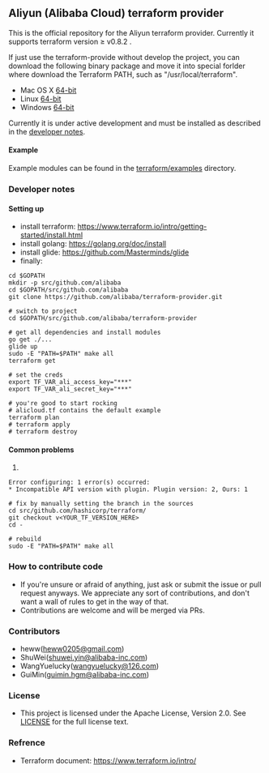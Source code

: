 ## Aliyun (Alibaba Cloud) terraform provider


This is the official repository for the Aliyun terraform provider. Currently it supports terraform version ≥ v0.8.2 .

If just use the terraform-provide without develop the project, you can download the following binary package and move it into special forlder where download the Terraform PATH, such as "/usr/local/terraform".

* Mac OS X  [64-bit](http://tf-mac.oss-cn-shanghai.aliyuncs.com/terraform-provider-alicloud.zip )
* Linux  [64-bit](http://tf-linux.oss-cn-shanghai.aliyuncs.com/terraform-provider-alicloud.zip )
* Windows  [64-bit](http://tf-windows.oss-cn-shanghai.aliyuncs.com/terraform-provider-alicloud.exe)

Currently it is under active development and must be installed as described in the [developer notes](#developer-notes).

#### Example

Example modules can be found in the [terraform/examples](terraform/examples) directory.


### Developer notes

#### Setting up
* install terraform: https://www.terraform.io/intro/getting-started/install.html
* install golang:    https://golang.org/doc/install
* install glide: https://github.com/Masterminds/glide
* finally:

```
cd $GOPATH
mkdir -p src/github.com/alibaba
cd $GOPATH/src/github.com/alibaba
git clone https://github.com/alibaba/terraform-provider.git

# switch to project
cd $GOPATH/src/github.com/alibaba/terraform-provider

# get all dependencies and install modules
go get ./...
glide up
sudo -E "PATH=$PATH" make all
terraform get

# set the creds
export TF_VAR_ali_access_key="***"
export TF_VAR_ali_secret_key="***"

# you're good to start rocking
# alicloud.tf contains the default example
terraform plan
# terraform apply
# terraform destroy
```

#### Common problems

1.
```
Error configuring: 1 error(s) occurred:
* Incompatible API version with plugin. Plugin version: 2, Ours: 1

# fix by manually setting the branch in the sources
cd src/github.com/hashicorp/terraform/
git checkout v<YOUR_TF_VERSION_HERE>
cd -

# rebuild
sudo -E "PATH=$PATH" make all
```


### How to contribute code
* If you're unsure or afraid of anything, just ask or submit the issue or pull request anyways. We appreciate any sort of contributions, and don't want a wall of rules to get in the way of that.
* Contributions are welcome and will be merged via PRs.

### Contributors
* heww(heww0205@gmail.com)
* ShuWei(shuwei.yin@alibaba-inc.com)
* WangYuelucky(wangyuelucky@126.com)
* GuiMin(guimin.hgm@alibaba-inc.com)

### License
* This project is licensed under the Apache License, Version 2.0. See [LICENSE](https://github.com/alibaba/terraform-provider/blob/master/LICENSE) for the full license text.

### Refrence
* Terraform document: https://www.terraform.io/intro/
